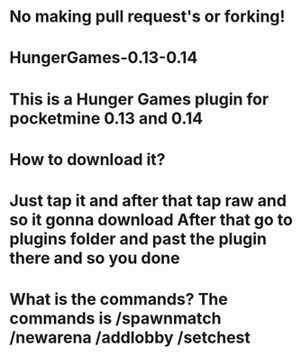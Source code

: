 # No making pull request's or forking!
# HungerGames-0.13-0.14
# This is a Hunger Games plugin for pocketmine 0.13 and 0.14

# How to download it?

# Just tap it and after that tap raw and so it gonna download After that go to plugins folder and past the plugin there and so you done

# What is the commands? The commands is /spawnmatch /newarena /addlobby /setchest

